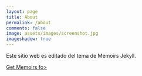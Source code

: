 ```yaml
---
layout: page
title: About
permalink: /about
comments: false  
image: assets/images/screenshot.jpg
imageshadow: true
---
```


Este sitio web es editado del tema de Memoirs Jekyll. 

<a target="_blank" href="https://bootstrapstarter.com/jekyll-theme-memoirs/" class="btn btn-dark"> Get Memoirs fo>

